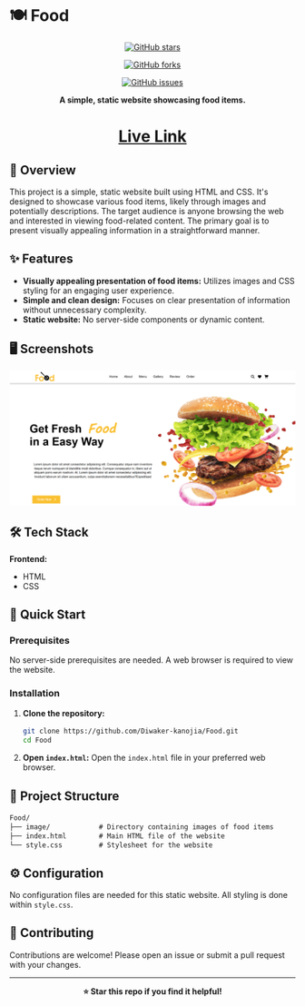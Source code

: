 # 🍽️ Food

<div align="center">

[![GitHub stars](https://img.shields.io/github/stars/Diwaker-kanojia/Food?style=for-the-badge)](https://github.com/Diwaker-kanojia/Food/stargazers)

[![GitHub forks](https://img.shields.io/github/forks/Diwaker-kanojia/Food?style=for-the-badge)](https://github.com/Diwaker-kanojia/Food/network)

[![GitHub issues](https://img.shields.io/github/issues/Diwaker-kanojia/Food?style=for-the-badge)](https://github.com/Diwaker-kanojia/Food/issues)

**A simple, static website showcasing food items.**

# <a href="https://food-chi-black.vercel.app/">Live Link</a>

</div>

## 📖 Overview

This project is a simple, static website built using HTML and CSS.  It's designed to showcase various food items, likely through images and potentially descriptions.  The target audience is anyone browsing the web and interested in viewing food-related content. The primary goal is to present visually appealing information in a straightforward manner.


## ✨ Features

- **Visually appealing presentation of food items:**  Utilizes images and CSS styling for an engaging user experience.
- **Simple and clean design:**  Focuses on clear presentation of information without unnecessary complexity.
- **Static website:**  No server-side components or dynamic content.


## 🖥️ Screenshots

<img src="image/image.png">



## 🛠️ Tech Stack

**Frontend:**

- HTML
- CSS


## 🚀 Quick Start

### Prerequisites

No server-side prerequisites are needed.  A web browser is required to view the website.

### Installation

1. **Clone the repository:**
   ```bash
   git clone https://github.com/Diwaker-kanojia/Food.git
   cd Food
   ```

2. **Open `index.html`:** Open the `index.html` file in your preferred web browser.


## 📁 Project Structure

```
Food/
├── image/            # Directory containing images of food items
├── index.html        # Main HTML file of the website
└── style.css         # Stylesheet for the website
```

## ⚙️ Configuration

No configuration files are needed for this static website.  All styling is done within `style.css`.


## 🤝 Contributing

Contributions are welcome! Please open an issue or submit a pull request with your changes.


---

<div align="center">

**⭐ Star this repo if you find it helpful!**

</div>

